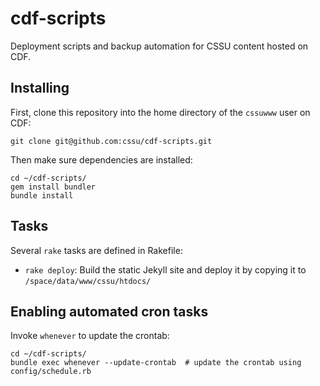 cdf-scripts
===========

Deployment scripts and backup automation for CSSU content hosted on CDF.

## Installing

First, clone this repository into the home directory of the `cssuwww` user on CDF:

    git clone git@github.com:cssu/cdf-scripts.git

Then make sure dependencies are installed:

    cd ~/cdf-scripts/
    gem install bundler
    bundle install

## Tasks

Several `rake` tasks are defined in Rakefile:

- `rake deploy`: Build the static Jekyll site and deploy it by copying it to `/space/data/www/cssu/htdocs/`

## Enabling automated cron tasks

Invoke `whenever` to update the crontab:

    cd ~/cdf-scripts/
    bundle exec whenever --update-crontab  # update the crontab using config/schedule.rb
